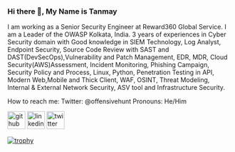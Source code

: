 ### Hi there 👋, My Name is Tanmay

I am working as a Senior Security Engineer at Reward360 Global Service. I am a Leader of the OWASP Kolkata, India. 3 years of experiences in Cyber Security domain with Good knowledge in SIEM Technology, Log Analyst, Endpoint Security, Source Code Review with SAST and DAST(DevSecOps),Vulnerability and Patch Management, EDR, MDR, Cloud Security(AWS)Assessment, Incident Monitoring, Phishing Campaign, Security Policy and Process, Linux, Python, Penetration Testing in API, Modern Web,Mobile and Thick Client, WAF, OSINT, Threat Modeling, Internal & External Network Security, ASV tool and Infrastructure Security.

How to reach me: Twitter: @offensivehunt
Pronouns: He/Him

[<img src='https://cdn.jsdelivr.net/npm/simple-icons@3.0.1/icons/github.svg' alt='github' height='40'>](https://github.com/Off3nsiv3huNt)  [<img src='https://cdn.jsdelivr.net/npm/simple-icons@3.0.1/icons/linkedin.svg' alt='linkedin' height='40'>](https://www.linkedin.com/in/peaceonmind/) [<img src='https://cdn.jsdelivr.net/npm/simple-icons@3.0.1/icons/twitter.svg' alt='twitter' height='40'>](https://twitter.com/offensivehunt_)  


[![trophy](https://github-profile-trophy.vercel.app/?username=Off3nsiv3huNt)](https://github.com/ryo-ma/github-profile-trophy)
